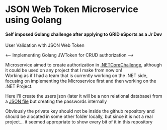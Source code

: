 # JSON Web Token Microservice using Golang
#### Self imposed Golang challenge after applying to GRID eSports as a Jr Dev

User Validation with JSON Web Token<br>



<-- Implementing Golang JWToken for CRUD authorization --><br>

Microservice aimed to create authorization in [.NETCoreChallenge](https://github.com/SebastianRaiquenParisi/.NETCoreChallenge), although it could be used on any project that I make from now on!<br>
Working as if I had a team that is currently working on the .NET side, focusing on implementing the Microservice first and then working on the .NET Project.


Here I'll create the users json (later it will be a non relational database) from a [JSON file](https://reqres.in/api/users) but creating the passwords internally


Obviously the private key should not be inside the github repository and should be alocated in some other folder locally, but since it is not a real project... it seemed appropriate to show every bit of it in this repository
